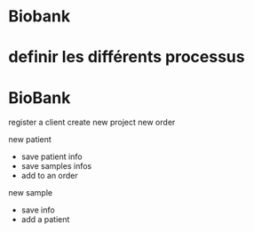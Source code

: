 # Biobank

# definir les différents processus

# BioBank


register a client
create new project
new order

new patient
- save patient info
- save samples infos
- add to an order

new sample
- save info
- add a patient 
